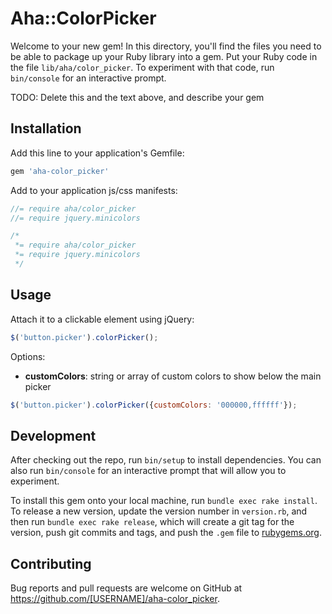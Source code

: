 # Aha::ColorPicker

Welcome to your new gem! In this directory, you'll find the files you need to be able to package up your Ruby library into a gem. Put your Ruby code in the file `lib/aha/color_picker`. To experiment with that code, run `bin/console` for an interactive prompt.

TODO: Delete this and the text above, and describe your gem

## Installation

Add this line to your application's Gemfile:

```ruby
gem 'aha-color_picker'
```

Add to your application js/css manifests:

```js
//= require aha/color_picker
//= require jquery.minicolors
```

```css
/*
 *= require aha/color_picker
 *= require jquery.minicolors
 */
```

## Usage

Attach it to a clickable element using jQuery:

```javascript
$('button.picker').colorPicker();
```

Options:

* **customColors**: string or array of custom colors to show below the main picker

```javascript
$('button.picker').colorPicker({customColors: '000000,ffffff'});
```

## Development

After checking out the repo, run `bin/setup` to install dependencies. You can also run `bin/console` for an interactive prompt that will allow you to experiment.

To install this gem onto your local machine, run `bundle exec rake install`. To release a new version, update the version number in `version.rb`, and then run `bundle exec rake release`, which will create a git tag for the version, push git commits and tags, and push the `.gem` file to [rubygems.org](https://rubygems.org).

## Contributing

Bug reports and pull requests are welcome on GitHub at https://github.com/[USERNAME]/aha-color_picker.

